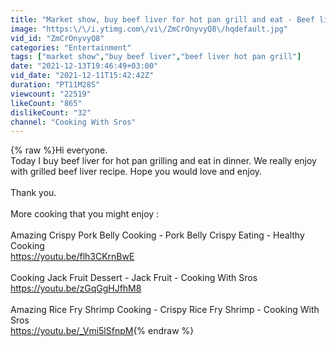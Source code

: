 ```yaml
---
title: "Market show, buy beef liver for hot pan grill and eat - Beef liver grilling - Cooking with sros"
image: "https:\/\/i.ytimg.com\/vi\/ZmCrOnyvyQ8\/hqdefault.jpg"
vid_id: "ZmCrOnyvyQ8"
categories: "Entertainment"
tags: ["market show","buy beef liver","beef liver hot pan grill"]
date: "2021-12-13T19:46:49+03:00"
vid_date: "2021-12-11T15:42:42Z"
duration: "PT11M28S"
viewcount: "22519"
likeCount: "865"
dislikeCount: "32"
channel: "Cooking With Sros"
---
```

{% raw %}Hi everyone.<br />Today I buy beef liver for hot pan grilling and eat in dinner. We really enjoy with grilled beef liver recipe. Hope you would love and enjoy.<br /><br />Thank you.<br /><br />More cooking that you might enjoy :<br /><br />Amazing Crispy Pork Belly Cooking - Pork Belly Crispy Eating - Healthy Cooking<br /><a rel="nofollow" target="blank" href="https://youtu.be/flh3CKrnBwE">https://youtu.be/flh3CKrnBwE</a><br /><br />Cooking Jack Fruit Dessert - Jack Fruit - Cooking With Sros<br /><a rel="nofollow" target="blank" href="https://youtu.be/zGqGgHJfhM8">https://youtu.be/zGqGgHJfhM8</a><br /><br />Amazing Rice Fry Shrimp Cooking - Crispy Rice Fry Shrimp - Cooking With Sros<br /><a rel="nofollow" target="blank" href="https://youtu.be/_Vmi5lSfnpM">https://youtu.be/_Vmi5lSfnpM</a>{% endraw %}

